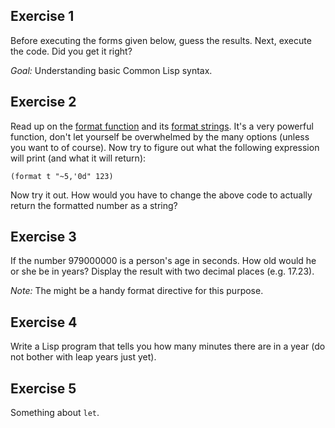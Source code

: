 Exercise 1
---

Before executing the forms given below, guess the results. Next,
execute the code. Did you get it right? 

*Goal:* Understanding basic Common Lisp syntax.

Exercise 2
---

Read up on the [format
function](http://www.lispworks.com/documentation/HyperSpec/Body/f_format.htm)
and its [format
strings](http://www.gigamonkeys.com/book/a-few-format-recipes.html). It's
a very powerful function, don't let yourself be overwhelmed by the
many options (unless you want to of course). Now try to figure out
what the following expression will print (and what it will return):

    (format t "~5,'0d" 123)

Now try it out. How would you have to change the above code to
actually return the formatted number as a string?

Exercise 3
---

If the number 979000000 is a person's age in seconds. How old would he or
she be in years? Display the result with two decimal places
(e.g. 17.23).

_Note:_ The might be a handy format directive for this purpose.

Exercise 4
---

 Write a Lisp program that tells you how many minutes there are in a
 year (do not bother with leap years just yet).

Exercise 5
--- 

Something about `let`.

